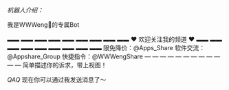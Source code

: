 *机器人介绍：*

我是WWWeng🐝的专属Bot
 
▬▬ ▬▬ ▬▬ ▬▬ ▬▬ ▬▬ ▬▬ ▬▬ ▬▬ 
❤️ 欢迎关注我的频道 ❤️
▬▬ ▬▬ ▬▬ ▬▬ ▬▬ ▬▬ ▬▬ ▬▬ ▬▬ 
限免降价：@Apps\_Share
软件交流：@Appshare\_Group 
快捷指令：@WWWengShare 
— — — — — — — — — — — — 
简单描述你的诉求，带上视图！

*QAQ*
现在你可以通过我发送消息了～